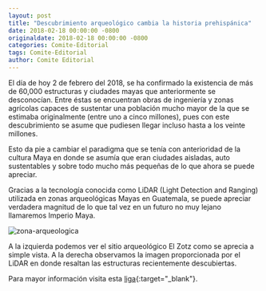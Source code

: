 ```yaml
---
layout: post
title: "Descubrimiento arqueológico cambia la historia prehispánica"
date: 2018-02-18 00:00:00 -0800
originaldate: 2018-02-18 00:00:00 -0800
categories: Comite-Editorial
tags: Comite-Editorial
author: Comite Editorial
---
```


El día de hoy 2 de febrero del 2018, se ha confirmado la existencia de más de 
60,000 estructuras y ciudades mayas que anteriormente se desconocían. Entre 
éstas se encuentran obras de ingeniería y zonas agrícolas capaces de sustentar 
una población mucho mayor de la que se estimaba originalmente (entre uno a 
cinco millones), pues con este descubrimiento se asume que pudiesen llegar 
incluso hasta a los veinte millones.

Esto da pie a cambiar el paradigma que se tenía con anterioridad de la cultura 
Maya en donde se asumía que eran ciudades aisladas, auto sustentables y sobre 
todo mucho más pequeñas de lo que ahora se puede apreciar.

Gracias a la tecnología conocida como LiDAR (Light Detection and Ranging) 
utilizada en zonas arqueológicas Mayas en Guatemala, se puede apreciar 
verdadera magnitud de lo que tal vez en un futuro no muy lejano llamaremos 
Imperio Maya.

<img src="{{site.baseurl | prepend: site.url}}/assets/sitio-arqueologico-de-el-zotz_96fcb455.JPG" alt="zona-arqueologica" />

A la izquierda podemos ver el sitio arqueológico El Zotz como se aprecia a 
simple vista. A la derecha observamos la imagen proporcionada por el LiDAR en 
donde resaltan las estructuras recientemente descubiertas.

Para mayor información visita esta [liga](https://historia.nationalgeographic.com.es/a/revolucion-arqueologia-maya-aparecen-miles-estructuras-ocultas-selva-guatemala_12347){:target="_blank"}.
